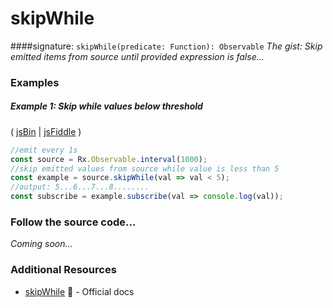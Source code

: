 # skipWhile
####signature: `skipWhile(predicate: Function): Observable`
*The gist: Skip emitted items from source until provided expression is false...*


### Examples

##### Example 1: Skip while values below threshold

( [jsBin](http://jsbin.com/bemikuleya/edit?js,console) | [jsFiddle](https://jsfiddle.net/btroncone/3ymfxb09/) )

```js
//emit every 1s
const source = Rx.Observable.interval(1000);
//skip emitted values from source while value is less than 5
const example = source.skipWhile(val => val < 5);
//output: 5...6...7...8........
const subscribe = example.subscribe(val => console.log(val));
```

### Follow the source code...
*Coming soon...*


### Additional Resources
* [skipWhile](http://reactivex.io/rxjs/class/es6/Observable.js~Observable.html#instance-method-skipWhile) :newspaper: - Official docs